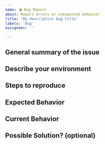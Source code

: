 ```yaml
---
name: 💣 Bug Report
about: Report errors or unexpected behavior
title: 'My descriptive bug title'
labels: 'Bug'
assignees: ''

---
```


<!-- Thank you for using Dynamic and taking the time to report this issue!

- Please update Dynamic and retest before submitting. See [Updating module](https://github.com/wethreetrees/Dynamic#updating)
- Search for existing issues.
-->

## General summary of the issue


## Describe your environment
<!-- Please provide the output of this script:
(Invoke-WebRequest -Uri "https://git.io/J1i14" -UseBasicParsing).Content | Invoke-Expression

The script collects Operating System, Dynamic module version and PowerShell version.
You can open the URL in a browser to view the code before running it. -->


## Steps to reproduce
<!-- Provide steps and/or sample code to reproduce the issue.
Try to make it as concise as possible, removing irrelevant steps/code and providing sample data where possible. This will enable us to help you faster.
Tip: Placing Powershell code in a codeblock like below makes it more readable.

```powershell
    #My code
```
-->


## Expected Behavior
<!-- A clear and concise description of what you expected to happen. -->


## Current Behavior
<!-- What happens instead of the expected behavior. -->


## Possible Solution? (optional)
<!-- Have a solution in mind? Please suggest it here. -->
